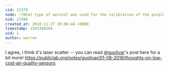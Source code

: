 ```yaml
---
cid: 21379
node: ![What type of aerosol was used for the calibration of the purpleair lasers? ](../notes/Cbarnes9/11-09-2018/what-type-of-aerosol-was-used-for-the-calibration-of-the-purpleair-lasers)
nid: 17496
created_at: 2018-11-27 20:06:44 +0000
timestamp: 1543349204
uid: 1
author: warren
---
```


I agree, i think it's laser scatter -- you can read [@guolivar](/profile/guolivar)'s post here for a bit more! https://publiclab.org/notes/guolivar/01-08-2018/thoughts-on-low-cost-air-quality-sensors